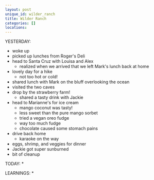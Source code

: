```yaml
---
layout: post
unique_id: wilder_ranch
title: Wilder Ranch
categories: []
locations: 
---
```


YESTERDAY:
* woke up
* picked up lunches from Roger's Deli
* head to Santa Cruz with Louisa and Alex
  * realized when we arrived that we left Mark's lunch back at home
* lovely day for a hike
  * not too hot or cold!
* shared lunch with Mark on the bluff overlooking the ocean
* visited the two caves
* drop by the strawberry farm!
  * shared a tasty drink with Jackie
* head to Marianne's for ice cream
  * mango coconut was tasty!
  * less sweet than the pure mango sorbet
  * tried a vegan oreo fudge
  * way too much fudge
  * chocolate caused some stomach pains
* drive back home
  * karaoke on the way
* eggs, shrimp, and veggies for dinner
* Jackie got super sunburned
* bit of cleanup

TODAY:
* 

LEARNINGS:
* 
